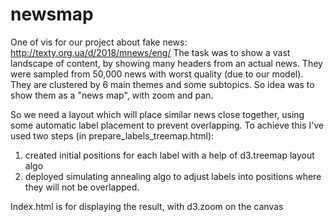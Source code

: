 # newsmap
One of vis for our project about fake news: http://texty.org.ua/d/2018/mnews/eng/
The task was to show a vast landscape of content, by showing many headers from an actual news. They were sampled from 50,000 news with worst quality (due to our model). They are clustered by 6 main themes and some subtopics. So idea was to show them as a "news map", with zoom and pan.

So we need a layout which will place similar news close together, using some automatic label placement to prevent overlapping.
To achieve this I've used two steps (in prepare_labels_treemap.html):
1. created initial positions for each label with a help of d3.treemap layout algo
2. deployed simulating annealing algo to adjust labels into positions where they will not be overlapped. 

Index.html is for displaying the result, with d3.zoom on the canvas


